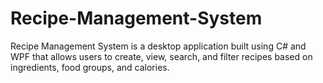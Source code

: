# Recipe-Management-System
Recipe Management System is a desktop application built using C# and WPF that allows users to create, view, search, and filter recipes based on ingredients, food groups, and calories.

